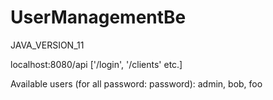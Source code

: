 # UserManagementBe

JAVA_VERSION_11

localhost:8080/api ['/login', '/clients' etc.]

Available users (for all password: password): admin, bob, foo
